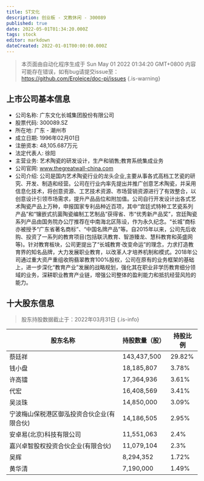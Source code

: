 ```yaml
---
title: ST文化
description: 创业板 - 文教休闲 - 300089
published: true
date: 2022-05-01T01:34:20.000Z
tags: stock
editor: markdown
dateCreated: 2022-01-01T00:00:00.000Z
---
```


> 本页面由自动化程序生成于 Sun May 01 2022 01:34:20 GMT+0800
> 内容可能存在错误，如有bug请提交issue至：https://github.com/Eroleice/doc-pi/issues
{.is-warning}

## 上市公司基本信息
- 公司名称: 广东文化长城集团股份有限公司
- 股票代码: 300089.SZ
- 所在地: 广东 - 潮州市
- 成立日期: 1996年02月01日
- 注册资本: 48,105.687万元
- 法定代表人: 徐阳
- 主营业务: 艺术陶瓷的研发设计，生产和销售;教育系统集成业务
- 公司官网: www.thegreatwall-china.com
- 公司介绍: 公司是国内艺术陶瓷行业的龙头企业,主要从事各式高档工艺瓷的研究、开发、制造和经营。公司在行业内率先提出并推广创意艺术陶瓷，并采用信息化技术，将创意资源、工艺技术资源、市场营销资源进行了有效整合，以创意设计引领市场需求，提升产品品位和附加值。公司自行开发设计出各式艺术陶瓷产品上万种，申报国家专利品种近百项，其中“宫廷式特种工艺瓷系列产品”和“镶嵌式抗菌陶瓷编制工艺制品”获得省、市“优秀新产品奖”，宫廷陶瓷系列产品由国务院办公厅推荐在中南海北区陈设，作为永久纪念。“长城”商标亦被授予“广东省著名商标”、“中国名牌产品”等。自2015年以来，公司先后收购、投资了一系列的教育项目(包括联汛教育、智游臻龙、慧科教育和英盛网等)。针对教育板块，公司更提出了“长城教育·改变命运”的理念，力求打造教育界的知名品牌，大力发展职业教育，以改革人才培养机制和模式。2018年公司通过重大资产重组收购翡翠教育100%股权，公司在原有的业务框架的基础上，进一步深化“教育产业”发展的战略规划，强化其在职业非学历教育细分领域的业务，深耕职业教育产业链，增强公司整体的盈利能力和抵抗经营风险的能力。


## 十大股东信息
> 股东持股数据截止于：2022年03月31日
{.is-info}

| 股东名称 | 持股数量（股） | 持股比例 |
| --- | --- | --- |
| 蔡廷祥 | 143,437,500 | 29.82% |
| 钱小盘 | 18,185,807 | 3.78% |
| 许高镭 | 17,364,936 | 3.61% |
| 代宏 | 16,408,569 | 3.41% |
| 吴淡珠 | 14,850,000 | 3.09% |
| 宁波梅山保税港区御泓投资合伙企业(有限合伙) | 14,186,505 | 2.95% |
| 安卓易(北京)科技有限公司 | 11,551,063 | 2.4% |
| 嘉兴卓智股权投资合伙企业(有限合伙) | 11,079,104 | 2.3% |
| 吴辉 | 8,294,352 | 1.72% |
| 黄华清 | 7,190,000 | 1.49% |




